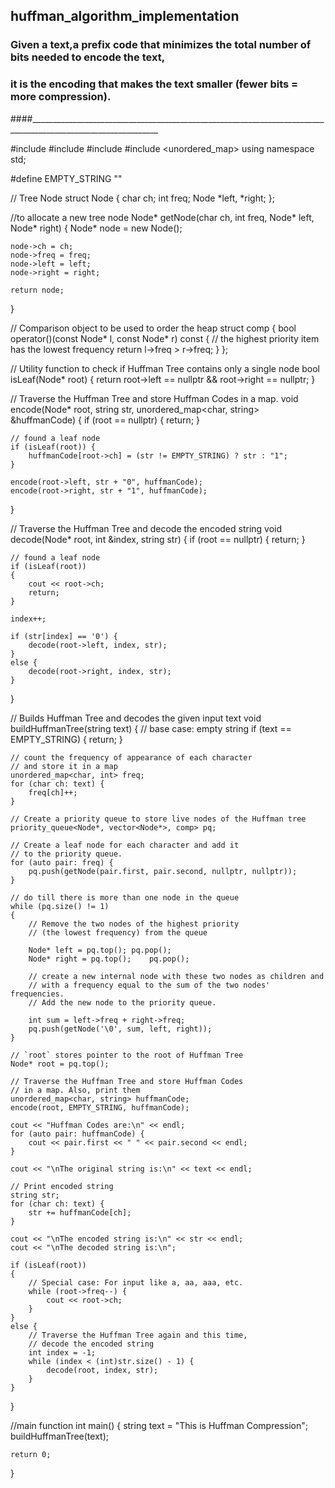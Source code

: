 ## huffman_algorithm_implementation


### Given a text,a prefix code that minimizes the total number of bits needed to encode the text, 
### it is the encoding that makes the text smaller (fewer bits = more compression).

####______________________________________________________________________________________________________________

#include <iostream>
#include <string>
#include <queue>
#include <unordered_map>
using namespace std;
 
#define EMPTY_STRING ""
 
// Tree Node
struct Node
{
    char ch;
    int freq;
    Node *left, *right;
};
 
//to allocate a new tree node
Node* getNode(char ch, int freq, Node* left, Node* right)
{
    Node* node = new Node();
 
    node->ch = ch;
    node->freq = freq;
    node->left = left;
    node->right = right;
 
    return node;
}
 
// Comparison object to be used to order the heap
struct comp
{
    bool operator()(const Node* l, const Node* r) const
    {
        // the highest priority item has the lowest frequency
        return l->freq > r->freq;
    }
};
 
// Utility function to check if Huffman Tree contains only a single node
bool isLeaf(Node* root) {
    return root->left == nullptr && root->right == nullptr;
}
 
// Traverse the Huffman Tree and store Huffman Codes in a map.
void encode(Node* root, string str, unordered_map<char, string> &huffmanCode)
{
    if (root == nullptr) {
        return;
    }
 
    // found a leaf node
    if (isLeaf(root)) {
        huffmanCode[root->ch] = (str != EMPTY_STRING) ? str : "1";
    }
 
    encode(root->left, str + "0", huffmanCode);
    encode(root->right, str + "1", huffmanCode);
}
 
// Traverse the Huffman Tree and decode the encoded string
void decode(Node* root, int &index, string str)
{
    if (root == nullptr) {
        return;
    }
 
    // found a leaf node
    if (isLeaf(root))
    {
        cout << root->ch;
        return;
    }
 
    index++;
 
    if (str[index] == '0') {
        decode(root->left, index, str);
    }
    else {
        decode(root->right, index, str);
    }
}
 
// Builds Huffman Tree and decodes the given input text
void buildHuffmanTree(string text)
{
    // base case: empty string
    if (text == EMPTY_STRING) {
        return;
    }
 
    // count the frequency of appearance of each character
    // and store it in a map
    unordered_map<char, int> freq;
    for (char ch: text) {
        freq[ch]++;
    }
 
    // Create a priority queue to store live nodes of the Huffman tree
    priority_queue<Node*, vector<Node*>, comp> pq;
 
    // Create a leaf node for each character and add it
    // to the priority queue.
    for (auto pair: freq) {
        pq.push(getNode(pair.first, pair.second, nullptr, nullptr));
    }
 
    // do till there is more than one node in the queue
    while (pq.size() != 1)
    {
        // Remove the two nodes of the highest priority
        // (the lowest frequency) from the queue
 
        Node* left = pq.top(); pq.pop();
        Node* right = pq.top();    pq.pop();
 
        // create a new internal node with these two nodes as children and
        // with a frequency equal to the sum of the two nodes' frequencies.
        // Add the new node to the priority queue.
 
        int sum = left->freq + right->freq;
        pq.push(getNode('\0', sum, left, right));
    }
 
    // `root` stores pointer to the root of Huffman Tree
    Node* root = pq.top();
 
    // Traverse the Huffman Tree and store Huffman Codes
    // in a map. Also, print them
    unordered_map<char, string> huffmanCode;
    encode(root, EMPTY_STRING, huffmanCode);
 
    cout << "Huffman Codes are:\n" << endl;
    for (auto pair: huffmanCode) {
        cout << pair.first << " " << pair.second << endl;
    }
 
    cout << "\nThe original string is:\n" << text << endl;
 
    // Print encoded string
    string str;
    for (char ch: text) {
        str += huffmanCode[ch];
    }
 
    cout << "\nThe encoded string is:\n" << str << endl;
    cout << "\nThe decoded string is:\n";
 
    if (isLeaf(root))
    {
        // Special case: For input like a, aa, aaa, etc.
        while (root->freq--) {
            cout << root->ch;
        }
    }
    else {
        // Traverse the Huffman Tree again and this time,
        // decode the encoded string
        int index = -1;
        while (index < (int)str.size() - 1) {
            decode(root, index, str);
        }
    }
}
 
//main function 
int main()
{
    string text = "This is Huffman Compression";
    buildHuffmanTree(text);
 
    return 0;
}
